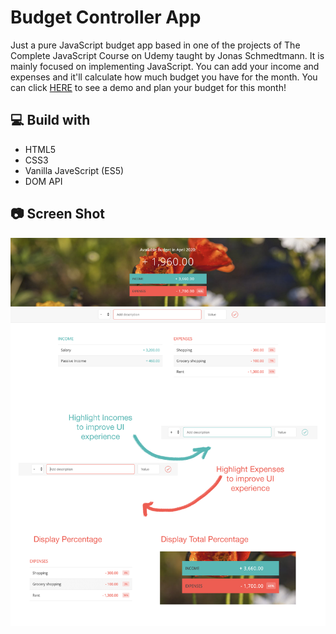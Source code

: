 # Budget Controller App

Just a pure JavaScript budget app based in one of the projects of The Complete JavaScript Course on Udemy taught by Jonas Schmedtmann. It is mainly focused on implementing JavaScript. You can add your income and expenses and it'll calculate how much budget you have for the month.
You can click [HERE](https://yousefelshabrawy.github.io/Budget-Controller-App/) to see a demo and plan your budget for this month!

## 💻 Build with

- HTML5
- CSS3
- Vanilla JaveScript (ES5)
- DOM API

## 📷 Screen Shot

![1](Presentation.png)
